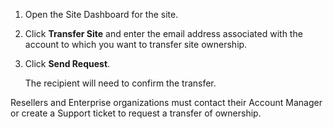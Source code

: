 1. Open the Site Dashboard for the site.

1. Click **Transfer Site** and enter the email address associated with the account to which you want to transfer site ownership.

1. Click **Send Request**. 

    The recipient will need to confirm the transfer.

Resellers and Enterprise organizations must contact their Account Manager or create a Support ticket to request a transfer of ownership.
